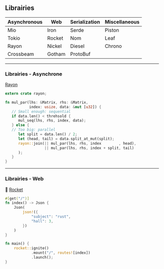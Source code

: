 ## Librairies

| Asynchronous | Web | Serialization | Miscellaneous |
| ---------- | --- | ------------- | ------ |
| Mio | Iron | Serde | Piston |
| Tokio | Rocket | Nom | Leaf |
| Rayon | Nickel | Diesel | Chrono |
| Crossbeam | Gotham | ProtoBuf | |

---

### Librairies - Asynchrone

[Rayon](https://github.com/nikomatsakis/rayon)

```rust
extern crate rayon;

fn mul_par(lhs: &Matrix, rhs: &Matrix,
           index: usize, data: &mut [u32]) {
   // Small enough: sequential
   if data.len() < threhsold {
      mul_seq(lhs, rhs, index, data);
   } else {
   // Too big: parallel
      let split = data.len() / 2;
      let (head, tail) = data.split_at_mut(split);
      rayon::join(|| mul_par(lhs, rhs, index        , head),
                  || mul_par(lhs, rhs, index + split, tail)
      );
   }
}
```

---

### Librairies - Web

🚀 [Rocket](https://rocket.rs/)

```rust
#[get("/")]
fn index() -> Json {
    Json(
        json!({
            "subject": "rust",
            "hall": 3,
        })
    )
}

fn main() {
    rocket::ignite()
            .mount("/", routes![index])
            .launch();
}
```
